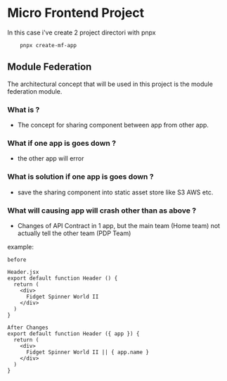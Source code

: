 # Micro Frontend Project

In this case i've create 2 project directori with pnpx
```
    pnpx create-mf-app
```

## Module Federation
The architectural concept that will be used in this project is the module federation module.

### What is ?
- The concept for sharing component between app from other app.

### What if one app is goes down ?
- the other app will error

### What is solution if one app is goes down ?
- save the sharing component into static asset store like S3 AWS etc.

### What will causing app will crash other than as above ?
- Changes of API Contract in 1 app, but the main team (Home team) not actually tell the other team (PDP Team)

example:
```
before

Header.jsx
export default function Header () {
  return (
    <div>
      Fidget Spinner World II
    </div>
  )
}

After Changes
export default function Header ({ app }) {
  return (
    <div>
      Fidget Spinner World II || { app.name }
    </div>
  )
}
```